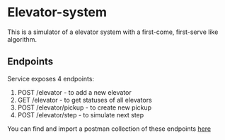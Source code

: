 # Elevator-system

This is a simulator of a elevator system with a first-come, first-serve like algorithm.

## Endpoints

Service exposes 4 endpoints: 
1. POST /elevator - to add a new elevator
2. GET /elevator - to get statuses of all elevators
3. POST /elevator/pickup - to create new pickup
4. POST /elevator/step - to simulate next step

You can find and import a postman collection of these endpoints [here](src/main/java/com/example/elevatorsystem/postman/collection/Elevator-system.postman_collection.json) 
